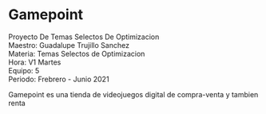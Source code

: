 # Gamepoint
Proyecto De Temas Selectos De Optimizacion  
Maestro: Guadalupe Trujillo Sanchez  
Materia: Temas Selectos de Optimizacion  
Hora: V1 Martes  
Equipo: 5  
Periodo: Frebrero - Junio 2021  

Gamepoint es una tienda de videojuegos digital de compra-venta y tambien renta
